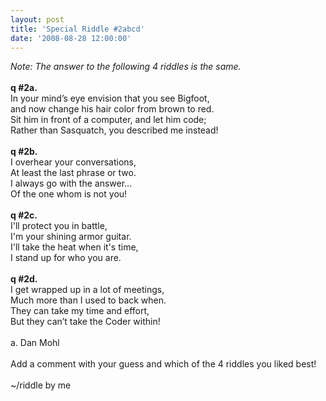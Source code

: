 ```yaml
---
layout: post
title: 'Special Riddle #2abcd'
date: '2008-08-28 12:00:00'
---
```


<i>Note: The answer to the following 4 riddles is the same.</i><br><br><b>q #2a.</b><br>In your mind’s eye envision that you see Bigfoot,<br>and now change his hair color from brown to red.<br>Sit him in front of a computer, and let him code;<br>Rather than Sasquatch, you described me instead!<br><br><b>q #2b.</b><br>I overhear your conversations,<br>At least the last phrase or two.<br>I always go with the answer...<br>Of the one whom is not you!<br><br><b>q #2c.</b><br>I'll protect you in battle,<br>I'm your shining armor guitar.<br>I'll take the heat when it's time,<br>I stand up for who you are.<br><br><b>q #2d.</b><br>I get wrapped up in a lot of meetings,<br>Much more than I used to back when.<br>They can take my time and effort,<br>But they can’t take the Coder within!<br><br>a. Dan Mohl<br><br>Add a comment with your guess and which of the 4 riddles you liked best!<br><br>~/riddle by me